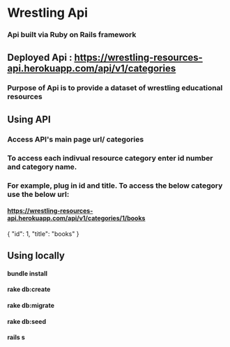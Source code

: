 # Wrestling Api
### Api built via Ruby on Rails framework
## 
## Deployed Api : https://wrestling-resources-api.herokuapp.com/api/v1/categories
### Purpose of Api is to provide a dataset of wrestling educational resources
## 
## Using API

### Access API's main page url/ categories
### To access each indivual resource category enter id number and category name.
### For example, plug in id and title. To access the below category use the below url: 
#### https://wrestling-resources-api.herokuapp.com/api/v1/categories/1/books
  {
    "id": 1,
    "title": "books"
  }
  ##

## Using locally 
#### bundle install
#### rake db:create
#### rake db:migrate 
#### rake db:seed 
#### rails s
